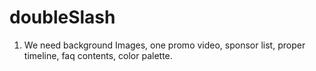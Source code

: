 # doubleSlash

1. We need background Images, one promo video, sponsor list, proper timeline, faq contents, color palette.
